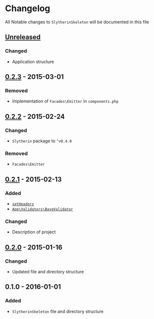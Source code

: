 # Changelog

All Notable changes to `SlytherinSkeleton` will be documented in this file

## [Unreleased](https://github.com/rougin/slytherin-skeleton/compare/v0.2.3...HEAD)

### Changed
- Application structure

## [0.2.3](https://github.com/rougin/slytherin-skeleton/compare/v0.2.2...v0.2.3) - 2015-03-01

### Removed
- Implementation of `Facades\Emitter` in `components.php`

## [0.2.2](https://github.com/rougin/slytherin-skeleton/compare/v0.2.1...v0.2.2) - 2015-02-24

### Changed
- `Slytherin` package to `^v0.4.0`

### Removed
- `Facades\Emitter`

## [0.2.1](https://github.com/rougin/slytherin-skeleton/compare/v0.2.0...v0.2.1) - 2015-02-13

### Added
- [`setHeaders`](https://github.com/rougin/slytherin-skeleton/tree/v0.2.1/src/helpers.php#L31-L66)
- [`App\Validators\BaseValidator`](https://github.com/rougin/slytherin-skeleton/tree/v0.2.1/src/Validators/BaseValidator.php)

### Changed
- Description of project

## [0.2.0](https://github.com/rougin/slytherin-skeleton/compare/v0.1.0...v0.2.0) - 2015-01-16

### Changed
- Updated file and directory structure

## 0.1.0 - 2016-01-01

### Added
- `SlytherinSkeleton` file and directory structure